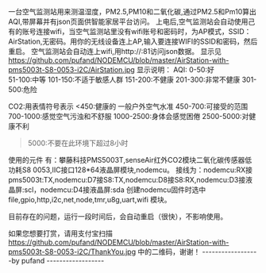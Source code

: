 一台空气监测站用来测温湿度，PM2.5,PM10和二氧化碳,通过PM2.5和Pm10算出AQI,带屏幕并有json页面供智能家居平台访问。
上电后,空气监测站会自动使用己有的账号连接wifi，当空气监测站里没有wifi账号和密码时，为AP模式，SSID：AirStation,无密码。用你的无线设备连上AP,输入要连接WIFI的SSID和密码，然后重启。
空气监测站会自动连上wifi,用http://<ip>:81访问json数据。
显示见 https://github.com/pufand/NODEMCU/blob/master/AirStation-with-pms5003t-S8-0053-i2C/AirStation.jpg
显示说明：
AQI:
0-50:好	
51-100:中等
101-150:不适于敏感人群	
151-200:不健康
201-300:非常不健康
301-500:危险

CO2:用表情符号表示
<450:健康的 一般户外空气水准
450-700:可接受的范围
700-1000:感觉空气污浊和不舒服
1000-2500:身体会感觉困倦
2500-5000:对健康不利
>5000:不要在此环境下超过8小时	


使用的元件 有：攀藤科技PMS5003T,senseAir红外CO2模块二氧化碳传感器低功耗S8 0053,IIC接口128*64液晶屏模块,nodemcu。
接线为：nodemcu:RX接pms5003t:TX,nodemcu:D7接S8:TX,nodemcu:D8接S8:RX,nodemcu:D3接液晶屏:scl，nodemcu:D4接液晶屏:sda
创建nodemcu固件时选中file,gpio,http,i2c,net,node,tmr,u8g,uart,wifi 模块。

目前存在的问题，运行一段时间后，会自动重启（很快），不影响使用。

如果您想要打赏，请用支付宝扫描 https://github.com/pufand/NODEMCU/blob/master/AirStation-with-pms5003t-S8-0053-i2C/ThankYou.jpg 中的二维码，谢谢！
------------------by pufand ------------------
